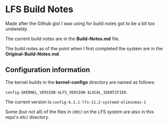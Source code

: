 # LFS Build Notes

Made after the Github gist I was using for build notes got to be a bit too undwieldy.

The current build notes are in the **Build-Notes.md** file.

The build notes as of the point when I first completed the system are in the **Original-Build-Notes.md**.

## Configuration information

The kernel builds in the **kernel-configs** directory are named as follows:

`config-$KERNEL_VERSION-$LFS_VERSION-$LOCAL_IDENTIFIER`.

The current version is `config-6.1.1-lfs-11.2-systemd-eliminmax-1`

Some (but not all) of the files in /etc/ on the LFS system are also in this repo's etc/ directory.
